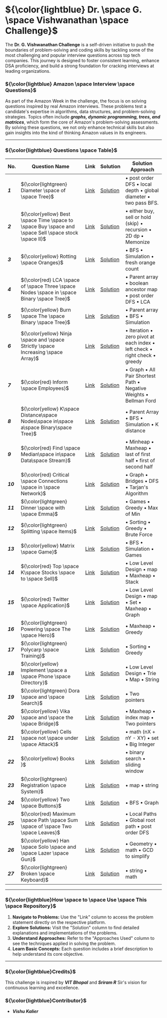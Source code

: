 # ${\color{lightblue} Dr. \space G. \space Vishwanathan \space Challenge}$

The **Dr. G. Vishwanathan Challenge** is a self-driven initiative to push the boundaries of problem-solving and coding skills by tackling some of the most challenging and popular interview questions across top tech companies. This journey is designed to foster consistent learning, enhance DSA proficiency, and build a strong foundation for cracking interviews at leading organizations.

### ${\color{lightblue} Amazon \space Interview \space Questions}$

As part of the Amazon Week in the challenge, the focus is on solving questions inspired by real Amazon interviews. These problems test a candidate's expertise in algorithms, data structures, and problem-solving strategies. Topics often include ***graphs, dynamic programming, trees, and matrices***, which form the core of Amazon's problem-solving assessments. By solving these questions, we not only enhance technical skills but also gain insights into the kind of thinking Amazon values in its engineers.

---

### ${\color{lightblue} Questions \space Table}$

| No. | Question Name | Link | Solution | Solution Approach |
|-|-|-|-|-|
| ***1*** | ${\color{lightgreen} Diameter \space of \space Tree}$ | [Link](https://leetcode.com/problems/diameter-of-binary-tree/description/) | [Solution](https://github.com/VishuKalier2003/DrGVishwanathanChallengen/blob/main/Amazon/Diameter.java) | • post order DFS • local depth • global diameter • two pass BFS. |
| ***2*** | ${\color{yellow} Best \space Time \space to \space Buy \space and \space Sell \space stock \space II}$ | [Link](https://leetcode.com/problems/best-time-to-buy-and-sell-stock-ii/description/) | [Solution](https://github.com/VishuKalier2003/DrGVishwanathanChallengen/blob/main/Amazon/BuySellStocks.java) | • either buy, sell or hold (skip) • recursion • 2D dp • Memonize |
| ***3*** | ${\color{yellow} Rotting \space Oranges}$ | [Link](https://leetcode.com/problems/rotting-oranges/description/) | [Solution](https://github.com/VishuKalier2003/DrGVishwanathanChallengen/blob/main/Amazon/RottingOranges.java) | • BFS • Simulation • fresh orange count |
| ***4*** | ${\color{red} LCA \space of \space Three \space Nodes \space in \space Binary \space Tree}$ | [Link](https://www.naukri.com/code360/problems/lca-of-three-nodes_794944?interviewProblemRedirection=true&category%5B%5D=Data%20Structures&company%5B%5D=Amazon) | [Solution](https://github.com/VishuKalier2003/DrGVishwanathanChallengen/blob/main/Amazon/LCAofThreeNodes.java) | • Parent array • boolean ancestor map • post order DFS • LCA |
| ***5*** | ${\color{yellow} Burn \space The \space Binary \space Tree}$ | [Link](https://www.naukri.com/code360/problems/time-to-burn-tree_630563?interviewProblemRedirection=true&company%5B%5D=Amazon&sort_entity=recents&sort_order=DESC&count=25&page=8&search=&difficulty%5B%5D=Medium&leftPanelTabValue=PROBLEM&customSource=studio_nav) | [Solution](https://github.com/VishuKalier2003/DrGVishwanathanChallengen/blob/main/Amazon/BurnTheTree.java) | • Parent array • BFS • Simulation |
| ***6*** | ${\color{yellow} Ninja \space and \space Strictly \space Increasing \space Array}$ | [Link](https://www.naukri.com/code360/problems/ninja-and-the-strictly-increasing-array_6946427?interviewProblemRedirection=true&company%5B%5D=Amazon&difficulty%5B%5D=Medium&difficulty%5B%5D=Hard&difficulty%5B%5D=Ninja&sort_entity=recents&sort_order=DESC&leftPanelTabValue=PROBLEM) | [Solution](https://github.com/VishuKalier2003/DrGVishwanathanChallengen/blob/main/Amazon/NinjaArray.java) | • Iteration • zero pivot at each index • left check • right check • greedy |
| ***7*** | ${\color{red} Inform \space Employees}$ | [Link](https://www.naukri.com/code360/problems/inform-employees_3738245?interviewProblemRedirection=true&company%5B%5D=Amazon&difficulty%5B%5D=Medium&difficulty%5B%5D=Hard&difficulty%5B%5D=Ninja&sort_entity=recents&sort_order=DESC&leftPanelTabValue=PROBLEM&count=25&page=2&search=&customSource=studio_nav) | [Solution](https://github.com/VishuKalier2003/DrGVishwanathanChallengen/blob/main/Amazon/InformEmployees.java) | • Graph • All Pair Shortest Path • Negative Weights • Bellman Ford |
| ***8*** | ${\color{yellow} K\space Distance\space Nodes\space in\space a\space Binary\space Tree}$ | [Link](https://leetcode.com/problems/all-nodes-distance-k-in-binary-tree/description/) | [Solution](https://github.com/VishuKalier2003/DrGVishwanathanChallengen/blob/main/Amazon/DistanceNodes.java) | • Parent Array • BFS • Simulation • K distance |
| ***9*** | ${\color{red} Find \space Median\space in\space Data\space Stream}$ | [Link](https://leetcode.com/problems/find-median-from-data-stream/description/) | [Solution](https://github.com/VishuKalier2003/DrGVishwanathanChallengen/blob/main/Amazon/DataStreamMedian.java) | • Minheap • Maxheap • last of first half • first of second half |
| ***10*** | ${\color{red} Critical \space Connections \space in \space Network}$ | [Link](https://leetcode.com/problems/critical-connections-in-a-network/description/) | [Solution](https://github.com/VishuKalier2003/DrGVishwanathanChallengen/blob/main/Amazon/CriticalConnection.java) | • Graph • Bridges • DFS • Tarjan's Algorithm |
| ***11*** | ${\color{lightgreen} Dinner \space with \space Emma}$ | [Link](https://codeforces.com/problemset/problem/616/B) | [Solution](https://github.com/VishuKalier2003/DrGVishwanathanChallengen/blob/main/Amazon/Dinner.java) | • Games • Greedy • Max of Min |
| ***12*** | ${\color{lightgreen} Splitting \space Items}$ | [Link](https://codeforces.com/problemset/problem/2004/C) | [Solution](https://github.com/VishuKalier2003/DrGVishwanathanChallengen/blob/main/Amazon/SplittingItems.java) | • Sorting • Greedy • Brute Force |
| ***13*** | ${\color{yellow} Matrix \space Game}$ | [Link](https://codeforces.com/problemset/problem/1365/A) | [Solution](https://github.com/VishuKalier2003/DrGVishwanathanChallengen/blob/main/Amazon/MatrixGame.java) | • BFS • Simulation • Games |
| ***14*** | ${\color{red} Top \space K\space Stocks \space to \space Sell}$ | [Link](https://www.naukri.com/code360/problems/top-k-stocks-to-sell_2427907?interviewProblemRedirection=true&practice_topic%5B%5D=Design&count=25&page=1&search=&sort_entity=order&sort_order=ASC&leftPanelTabValue=PROBLEM&customSource=studio_nav) | [Solution](https://github.com/VishuKalier2003/DrGVishwanathanChallengen/blob/main/Amazon/StocksToSell.java) | • Low Level Design • map • Maxheap • Stack |
| ***15*** | ${\color{red} Twitter \space Application}$ | [Link](https://www.naukri.com/code360/problems/twitter-application_3651392?interviewProblemRedirection=true&company%5B%5D=Amazon&difficulty%5B%5D=Hard&difficulty%5B%5D=Medium&sort_entity=recents&sort_order=DESC&leftPanelTabValue=PROBLEM) | [Solution](https://github.com/VishuKalier2003/DrGVishwanathanChallengen/blob/main/Amazon/Twitter.java) | • Low Level Design • map • Set • Maxheap • Graph |
| ***16*** | ${\color{lightgreen} Powering \space The \space Hero}$ | [Link](https://codeforces.com/problemset/problem/1800/C1) | [Solution](https://github.com/VishuKalier2003/DrGVishwanathanChallengen/blob/main/Amazon/PoweringTheHero.java) | • Maxheap • Greedy | 
| ***17*** | ${\color{lightgreen} Polycarp \space Training}$ | [Link](https://codeforces.com/problemset/problem/1165/B) | [Solution](https://github.com/VishuKalier2003/DrGVishwanathanChallengen/blob/main/Amazon/Polycarp.java) | • Sorting • Greedy | 
| ***18*** | ${\color{yellow} Implement \space a \space Phone \space Directory}$ | [Link](https://www.naukri.com/code360/problems/implement-a-phone-directory_1062666?interviewProblemRedirection=true&company%5B%5D=Amazon&difficulty%5B%5D=Hard) | [Solution](https://github.com/VishuKalier2003/DrGVishwanathanChallengen/blob/main/Amazon/Polycarp.java) | • Low Level Design • Trie • Map • String | 
| ***19*** | ${\color{lightgreen} Dora \space and \space Search}$| [Link](https://codeforces.com/problemset/problem/1793/C) | [Solution](https://github.com/VishuKalier2003/DrGVishwanathanChallengen/blob/main/Amazon/Polycarp.java) | • Two pointers |
| ***20*** | ${\color{yellow} Vika \space and \space the \space Bridge}$ | [Link](https://codeforces.com/problemset/problem/1848/B) | [Solution](https://github.com/VishuKalier2003/DrGVishwanathanChallengen/blob/main/Amazon/D5_VikaBridge.java) | • Maxheap • index map • Two pointers |   
| ***21*** | ${\color{yellow} Cells \space not \space under \space Attack}$ | [Link](https://codeforces.com/problemset/problem/701/B) | [Solution](https://github.com/VishuKalier2003/DrGVishwanathanChallengen/blob/main/Amazon/D5_RookCells.java) | • math (nX + nY - XY) • set • Big Integer |
| ***22*** | ${\color{yellow} Books }$ | [Link](https://codeforces.com/problemset/problem/279/B) | [Solution](https://github.com/VishuKalier2003/DrGVishwanathanChallengen/blob/main/Amazon/D5_Books.java) | • binary search • sliding window |
| ***23*** | ${\color{lightgreen} Registration \space System}$ | [Link](https://codeforces.com/problemset/problem/4/C) | [Solution](https://github.com/VishuKalier2003/DrGVishwanathanChallengen/blob/main/Amazon/D5_Registration.java) | • map • string |
| ***24*** | ${\color{yellow} Two \space Buttons}$ | [Link](https://codeforces.com/problemset/problem/520/B) | [Solution](https://github.com/VishuKalier2003/DrGVishwanathanChallengen/blob/main/Amazon/D5_TwoButtons.java) | • BFS • Graph |
| ***25*** | ${\color{red} Maximum \space Path \space Sum \space of \space Two \space Leaves}$ | [Link](https://www.naukri.com/code360/problems/maximum-path-sum-between-two-leaves_794950?interviewProblemRedirection=true&company%5B%5D=Amazon&difficulty%5B%5D=Hard&sort_entity=company_count&sort_order=DESC&leftPanelTabValue=PROBLEM&count=25&page=2&search=&customSource=studio_nav) | [Solution](https://github.com/VishuKalier2003/DrGVishwanathanChallengen/blob/main/Amazon/D5_RootPath.java) | • Local Paths • Global root path • post order DFS |
| ***26*** | ${\color{yellow} Han \space Solo \space and \space Lazer \space Gun}$ | [Link](https://codeforces.com/problemset/problem/514/B) | [Solution](https://github.com/VishuKalier2003/DrGVishwanathanChallengen/blob/main/Amazon/LazerGun.java) | • Geometry • math • GCD to simplify |
| ***27*** | ${\color{lightgreen} Broken \space Keyboard}$ | [Link](https://codeforces.com/problemset/problem/1272/C) | [Solution]() | • string • math | 

---

### ${\color{lightblue}How \space to \space Use \space This \space Repository}$

1. **Navigate to Problems:** Use the "Link" column to access the problem statement directly on the respective platform.
2. **Explore Solutions:** Visit the "Solution" column to find detailed explanations and implementations of the problems.
3. **Understand Approaches:** Refer to the "Approaches Used" column to see the techniques applied in solving the problem.
4. **Learn Basic Concepts:** Each question includes a brief description to help understand its core objective.

---

### ${\color{lightblue}Credits}$

This challenge is inspired by ***VIT Bhopal*** and ***Sriram R*** Sir's vision for continuous learning and excellence.

### ${\color{lightblue}Contributor}$

- ***Vishu Kalier***

